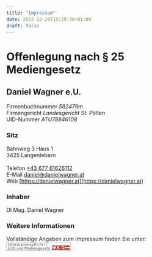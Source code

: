 ```yaml
---
title: "Impressum"
date: 2022-12-29T15:29:30+01:00
draft: false
---
```


# Offenlegung nach § 25 Mediengesetz

## Daniel Wagner e.U.

Firmenbuchnummer _582479m_ \
Firmengericht _Landesgericht St. Pölten_ \
UID-Nummer _ATU78846108_

### Sitz

Bahnweg 3 Haus 1\
3425 Langenlebarn\
\
Telefon [+43 677 61626112](tel:+4367761626112)\
E-Mail [daniel@danielwagner.at](mailto:daniel@danielwagner.at)\
Web [https://danielwagner.at](https://danielwagner.at)


### Inhaber

DI Mag. Daniel Wagner


### Weitere Informationen

Vollständige Angaben zum Impressum finden Sie unter:
[![ECG](/img/ecg.png)](https://www.wkoecg.at/Ecg.aspx?FirmaID=961a03fa-ef08-4827-854d-85fed0463c35&_ga=2.161793212.1888238834.1672323723-832547914.1654253026&_gl=1*1qlqecd*_ga*ODMyNTQ3OTE0LjE2NTQyNTMwMjY.*_ga_4YHGVSN5S4*MTY3MjM1NjY0Ni4yNy4xLjE2NzIzNTY4NDcuNTcuMC4w)
